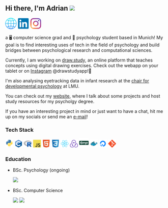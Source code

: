 ## Hi there, I'm Adrian  <img src="https://media.giphy.com/media/hvRJCLFzcasrR4ia7z/giphy.gif" width="25px">

<a href="https://adriansteffan.com" target="_blank"><img height=35 src="resources/global.png"></a>
<a href="https://www.linkedin.com/in/adriansteffan/" target="_blank"><img height=35 src="resources/svg/linkedin-original.svg"></a><!--<a href="https://www.twitter.com/adriansteffan/" target="_blank"><img height=35 src="resources/svg/twitter-original.svg"></a>-->
<a href="https://instagram.com/adriansteffan" target="_blank"><img height=35 src="resources/svg/instagram.svg"></a>







 a 🖥 computer science  grad and 🧠 psychology student based in Munich!
My goal is to find interesting uses of tech in the field of psychology and build bridges between psychological research and computational sciences.

Currently, I am working on <a target="_blank" href="https://draw.study">draw.study</a>, an online platform that teaches concepts using digital drawing exercises. Check out the webapp on your tablet or on <a target="_blank" href="https://www.instagram.com/drawstudyapp/">Instagram</a> @drawstudyapp!🙂


 I'm also analysing eyetracking data in infant research at the [chair for developmental psychology](https://www.psy.lmu.de/epp/index.html) at LMU.
 
You can check out my <a href="https://adriansteffan.com" target="_blank">website</a>, where I talk about some projects and host study resources for my psycholgy degree.

If you have an interesting project in mind or just want to have a chat, hit me up on my socials or send me an <a href="mailto:adrian.steffan@hotmail.de" target="_blank">e-mail</a>! 



### Tech Stack
<a href=https://www.python.org target="_blank"><img height="25" src="resources/svg/python-original.svg"></img></a>
<a href=https://en.wikipedia.org/wiki/C_(programming_language)><img height="25" src="resources/svg/c-original.svg"></img></a>
<a href=https://www.r-project.org target="_blank"><img height="25" src="resources/svg/r-original.svg"></img></a>
<a href=https://www.javascript.com target="_blank"><img height="25" src="resources/svg/javascript-original.svg"></img></a>
<a href=https://www.w3.org/standards/webdesign/htmlcss target="_blank"><img height="25" src="resources/svg/html5-original.svg"></img></a>
<a href=https://www.w3.org/standards/webdesign/htmlcss target="_blank"><img height="25" src="resources/svg/css3-original.svg"></img></a>
<a href=https://reactjs.org target="_blank"><img height="25" src="resources/svg/react-original.svg"></img></a>
<a href=https://redux.js.org target="_blank"><img height="25" src="resources/svg/redux-original.svg"></img></a>
<a href=https://www.djangoproject.com target="_blank"><img height="30" src="resources/svg/django-original.svg"></img></a>
<a href=https://www.docker.com target="_blank"><img height="25" src="resources/svg/docker-original.svg"></img></a>
<a href=https://www.digitalocean.com target="_blank"><img height="25" src="resources/svg/digitalocean-original.svg"></img></a>
<a href=https://git-scm.com target="_blank"><img height="25" src="resources/svg/git-original.svg"></img></a>



### Education

* BSc. Psychology (ongoing)

    <a href="https://www.lmu.de/en/" target="_blank"><img height=30 src="https://upload.wikimedia.org/wikipedia/commons/thumb/0/06/LMU_Muenchen_Logo.svg/1280px-LMU_Muenchen_Logo.svg.png"/></a>

* BSc. Computer Science 

    <a href="https://www.tum.de/en/" target="_blank"><img height=45 src="https://upload.wikimedia.org/wikipedia/commons/thumb/c/c8/Logo_of_the_Technical_University_of_Munich.svg/1200px-Logo_of_the_Technical_University_of_Munich.svg.png"/></a>
     <a href="https://www.kaist.ac.kr/en/" target="_blank"><img height=45  src="https://www.freelogovectors.net/wp-content/uploads/2021/04/kaist-logo-freelogovectors.net_-768x768.png"/></a>
